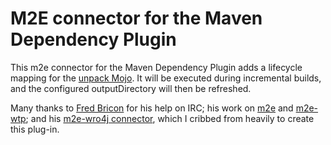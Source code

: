 M2E connector for the Maven Dependency Plugin
=============================================

This m2e connector for the Maven Dependency Plugin adds a lifecycle mapping for the
[unpack Mojo](http://maven.apache.org/plugins/maven-dependency-plugin/unpack-mojo.html).  It will be executed during
incremental builds, and the configured outputDirectory will then be refreshed.

Many thanks to [Fred Bricon](https://community.jboss.org/people/fbricon "Fred Bricon at JBoss") for his help on IRC;
his work on [m2e](http://www.eclipse.org/m2e/) and [m2e-wtp](http://www.eclipse.org/m2e-wtp/); and his
[m2e-wro4j connector](https://github.com/jbosstools/m2e-wro4j), which I cribbed from heavily to create this plug-in.

